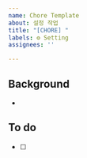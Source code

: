 ```yaml
---
name: Chore Template
about: 설정 작업
title: "[CHORE] "
labels: ⚙ Setting
assignees: ''

---
```


## Background
- 

## To do
- [ ]
